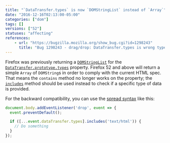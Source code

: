 ```yaml
---
title: "`DataTransfer.types` is now `DOMStringList` instead of `Array`"
date: "2016-12-16T02:13:00-05:00"
categories: ["dom"]
tags: []
versions: ["52"]
statuses: "affecting"
references:
    - url: "https://bugzilla.mozilla.org/show_bug.cgi?id=1298243"
      title: "Bug 1298243 - drag/drop: DataTransfer.types is wrong type"
---
```

Firefox was previously returning a [`DOMStringList`](https://developer.mozilla.org/en-US/docs/Web/API/DOMStringList) for the [`DataTransfer.prototype.types`](https://developer.mozilla.org/en-US/docs/Web/API/DataTransfer/types) property. Firefox 52 and above will return a simple `Array` of `DOMString`s in order to comply with the current HTML spec. That means the `contains` method no longer works on the property; the [`includes`](https://developer.mozilla.org/en-US/docs/Web/JavaScript/Reference/Global_Objects/Array/includes) method should be used instead to check if a specific type of data is provided.

For the backward compatibility, you can use the [spread syntax](https://developer.mozilla.org/en-US/docs/Web/JavaScript/Reference/Operators/Spread_operator) like this:

```js
document.body.addEventListener('drop', event => {
  event.preventDefault();

  if ([...event.dataTransfer.types].includes('text/html')) {
    // Do something
  }
});
```
